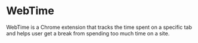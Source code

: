# WebTime
WebTime is a Chrome extension that tracks the time spent on a specific tab and helps user get a break from spending too much time on a site.
